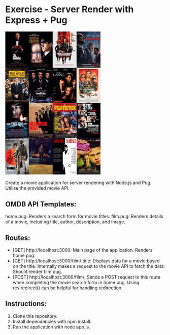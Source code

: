 # Exercise - Server Render with Express + Pug

<img src="https://github.com/alicia3194/Server_Render_Express_Pug/blob/main/image/films.jpeg" alt="Movie Poster" width="300"/>

Create a movie application for server rendering with Node.js and Pug. Utilize the provided movie API.

## OMDB API Templates:

home.pug: Renders a search form for movie titles.
film.pug: Renders details of a movie, including title, author, description, and image.

## Routes:

- [GET] http://localhost:3000: Main page of the application. Renders home.pug.
- [GET] http://localhost:3000/film/:title: Displays data for a movie based on the title. Internally makes a request to the movie API to fetch the data. Should render film.pug.
- [POST] http://localhost:3000/film/: Sends a POST request to this route when completing the movie search form in home.pug. Using res.redirect() can be helpful for handling redirection.

## Instructions:

1. Clone this repository.
2. Install dependencies with npm install.
3. Run the application with node app.js.
